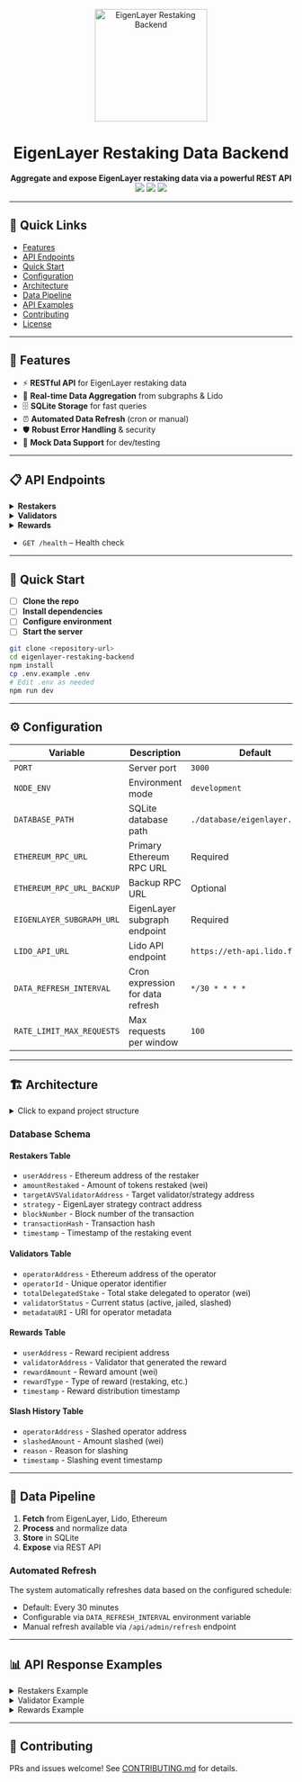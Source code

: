 <p align="center">
  <img src="https://res.cloudinary.com/dlyctssmy/image/upload/v1750367884/EigenLayer-Airdrop-Gif_lt4h02.gif" alt="EigenLayer Restaking Backend" width="200"/>
</p>

<h1 align="center">EigenLayer Restaking Data Backend</h1>

<p align="center">
  <b>Aggregate and expose EigenLayer restaking data via a powerful REST API</b><br/>
  <img src="https://img.shields.io/badge/Node.js-16%2B-brightgreen" />
  <img src="https://img.shields.io/badge/License-MIT-blue.svg" />
  <img src="https://img.shields.io/badge/PRs-welcome-brightgreen.svg" />
</p>

---

## 🚀 Quick Links

- [Features](#-features)
- [API Endpoints](#-api-endpoints)
- [Quick Start](#-quick-start)
- [Configuration](#-configuration)
- [Architecture](#-architecture)
- [Data Pipeline](#-data-pipeline)
- [API Examples](#-api-response-examples)
- [Contributing](#-contributing)
- [License](#-license)

---

## 🌟 Features

- ⚡ **RESTful API** for EigenLayer restaking data
- 🔄 **Real-time Data Aggregation** from subgraphs & Lido
- 🗄️ **SQLite Storage** for fast queries
- ⏰ **Automated Data Refresh** (cron or manual)
- 🛡️ **Robust Error Handling** & security
- 🧪 **Mock Data Support** for dev/testing

---

## 📋 API Endpoints

<details>
<summary><b>Restakers</b></summary>

- `GET /api/restakers` – List all restakers
- `GET /api/restakers/:address` – Get restaker by address
- `GET /api/restakers/stats/summary` – Restaking stats

</details>

<details>
<summary><b>Validators</b></summary>

- `GET /api/validators` – List all validators
- `GET /api/validators/:address` – Get validator by address
- `GET /api/validators/stats/summary` – Validator stats

</details>

<details>
<summary><b>Rewards</b></summary>

- `GET /api/rewards/:address` – Rewards for address
- `GET /api/rewards/:address/history` – Rewards history
- `GET /api/rewards/stats/total` – Total rewards stats

</details>

- `GET /health` – Health check

---

## 🚀 Quick Start

- [ ] **Clone the repo**
- [ ] **Install dependencies**
- [ ] **Configure environment**
- [ ] **Start the server**

```bash
git clone <repository-url>
cd eigenlayer-restaking-backend
npm install
cp .env.example .env
# Edit .env as needed
npm run dev
```

---

## ⚙️ Configuration

| Variable | Description | Default |
|----------|-------------|---------|
| `PORT` | Server port | `3000` |
| `NODE_ENV` | Environment mode | `development` |
| `DATABASE_PATH` | SQLite database path | `./database/eigenlayer.sqlite` |
| `ETHEREUM_RPC_URL` | Primary Ethereum RPC URL | Required |
| `ETHEREUM_RPC_URL_BACKUP` | Backup RPC URL | Optional |
| `EIGENLAYER_SUBGRAPH_URL` | EigenLayer subgraph endpoint | Required |
| `LIDO_API_URL` | Lido API endpoint | `https://eth-api.lido.fi/v1` |
| `DATA_REFRESH_INTERVAL` | Cron expression for data refresh | `*/30 * * * *` |
| `RATE_LIMIT_MAX_REQUESTS` | Max requests per window | `100` |

---

## 🏗️ Architecture

<details>
<summary>Click to expand project structure</summary>

```
src/
├── controllers/         # Request handlers
│   ├── restakersController.js
│   ├── validatorsController.js
│   └── rewardsController.js
├── services/           # Business logic and data access
│   ├── eigenLayerService.js
│   ├── lidoService.js
│   └── databaseService.js
├── routes/             # API route definitions
│   ├── restakers.js
│   ├── validators.js
│   └── rewards.js
├── middleware/         # Express middleware
│   └── errorHandler.js
└── scripts/           # Utility scripts
    ├── fetchData.js
    └── scheduler.js
```
</details>

### Database Schema

#### Restakers Table
- `userAddress` - Ethereum address of the restaker
- `amountRestaked` - Amount of tokens restaked (wei)
- `targetAVSValidatorAddress` - Target validator/strategy address
- `strategy` - EigenLayer strategy contract address
- `blockNumber` - Block number of the transaction
- `transactionHash` - Transaction hash
- `timestamp` - Timestamp of the restaking event

#### Validators Table
- `operatorAddress` - Ethereum address of the operator
- `operatorId` - Unique operator identifier
- `totalDelegatedStake` - Total stake delegated to operator (wei)
- `validatorStatus` - Current status (active, jailed, slashed)
- `metadataURI` - URI for operator metadata

#### Rewards Table
- `userAddress` - Reward recipient address
- `validatorAddress` - Validator that generated the reward
- `rewardAmount` - Reward amount (wei)
- `rewardType` - Type of reward (restaking, etc.)
- `timestamp` - Reward distribution timestamp

#### Slash History Table
- `operatorAddress` - Slashed operator address
- `slashedAmount` - Amount slashed (wei)
- `reason` - Reason for slashing
- `timestamp` - Slashing event timestamp

---

## 🔄 Data Pipeline

1. **Fetch** from EigenLayer, Lido, Ethereum
2. **Process** and normalize data
3. **Store** in SQLite
4. **Expose** via REST API

### Automated Refresh

The system automatically refreshes data based on the configured schedule:
- Default: Every 30 minutes
- Configurable via `DATA_REFRESH_INTERVAL` environment variable
- Manual refresh available via `/api/admin/refresh` endpoint

---

## 📊 API Response Examples

<details>
<summary>Restakers Example</summary>

```json
{
  "success": true,
  "data": [
    {
      "userAddress": "0x742f6b5d9d4bb4e9d8a0e6a8b4e5d2a1f8c3e9d7",
      "amountRestaked": "32500000000000000000",
      "amountRestakedETH": "32.5",
      "targetAVSValidatorAddress": "0x858646372CC42E1A627fcE94aa7A7033e7CF075A",
      "strategy": "0x93c4b944D05dfe6df7645A86cd2206016c51564D",
      "timestamp": "2024-01-15T10:30:00.000Z"
    }
  ],
  "pagination": {
    "currentPage": 1,
    "totalPages": 5,
    "totalItems": 250,
    "itemsPerPage": 50
  },
  "metadata": {
    "totalRestakers": 250,
    "totalValueLocked": {
      "eth": "12500.75",
      "wei": "12500750000000000000000"
    }
  }
}
```
</details>

<details>
<summary>Validator Example</summary>

```json
{
  "success": true,
  "data": [
    {
      "operatorAddress": "0x858646372CC42E1A627fcE94aa7A7033e7CF075A",
      "operatorId": "operator_1",
      "totalDelegatedStake": "1500750000000000000000",
      "totalDelegatedStakeETH": "1500.75",
      "validatorStatus": "active",
      "slashHistory": []
    }
  ]
}
```
</details>

<details>
<summary>Rewards Example</summary>

```json
{
  "success": true,
  "data": {
    "userAddress": "0x742f6b5d9d4bb4e9d8a0e6a8b4e5d2a1f8c3e9d7",
    "totalRestakingRewardsReceived": "2500000000000000000",
    "totalRestakingRewardsReceivedETH": "2.5",
    "breakdownPerValidator": [
      {
        "validatorAddress": "0x858646372CC42E1A627fcE94aa7A7033e7CF075A",
        "totalRewards": 1.5,
        "totalRewardsETH": "1.5",
        "rewardCount": 30
      }
    ],
    "rewardTimestamps": []
  }
}
```
</details>

---

## 🤝 Contributing

PRs and issues welcome! See [CONTRIBUTING.md](CONTRIBUTING.md) for details.




